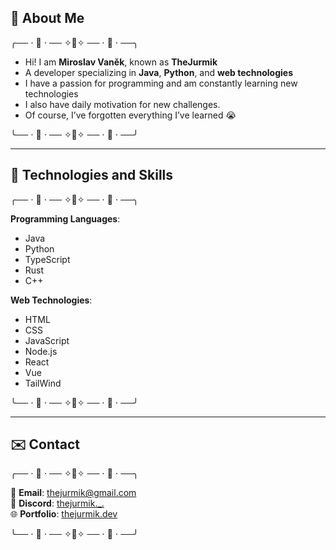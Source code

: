 ## 📖 About Me  
╭── ⋅ 🤍 ⋅ ── ✧🤍✧ ── ⋅ 🤍 ⋅ ──╮  

  - Hi! I am **Miroslav Vaněk**, known as **TheJurmik**  
  - A developer specializing in **Java**, **Python**, and **web technologies**  
  - I have a passion for programming and am constantly learning new technologies  
  - I also have daily motivation for new challenges.  
  - Of course, I’ve forgotten everything I’ve learned 😭  

╰── ⋅ 🤍 ⋅ ── ✧🤍✧ ── ⋅ 🤍 ⋅ ──╯  

---  

## 📄 Technologies and Skills  
╭── ⋅ 🤍 ⋅ ── ✧🤍✧ ── ⋅ 🤍 ⋅ ──╮  

**Programming Languages**:  
- Java  
- Python  
- TypeScript
- Rust 
- C++  

**Web Technologies**:  
- HTML  
- CSS  
- JavaScript  
- Node.js  
- React
- Vue
- TailWind

╰── ⋅ 🤍 ⋅ ── ✧🤍✧ ── ⋅ 🤍 ⋅ ──╯  

---  

## ✉️ Contact  
╭── ⋅ 🤍 ⋅ ── ✧🤍✧ ── ⋅ 🤍 ⋅ ──╮  

📧 **Email**: thejurmik@gmail.com  
💼 **Discord**: [thejurmik._.](https://discord.com/users/1288493825337196566)  
🌐 **Portfolio**: [thejurmik.dev](https://www.thejurmik.dev/)  

╰── ⋅ 🤍 ⋅ ── ✧🤍✧ ── ⋅ 🤍 ⋅ ──╯  
